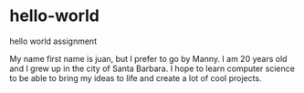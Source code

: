 # hello-world
hello world assignment 

My name first name is juan, but I prefer to go by Manny. I am 20 years old and I grew up in the city of Santa Barbara. I hope to learn computer science to be able to bring my ideas to life and create a lot of cool projects.

